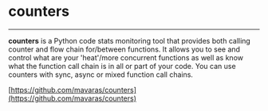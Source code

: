 # counters
---

**counters** is a Python code stats monitoring tool that provides both calling counter and flow chain for/between functions. It allows you to see and control what are your 'heat'/more concurrent functions as well as know what the function call chain is in all or part of your code. You can use counters with sync, async or mixed function call chains.


[https://github.com/mavaras/counters](https://github.com/mavaras/counters)
